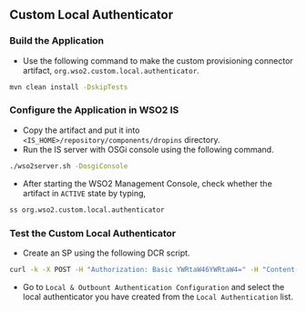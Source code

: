 ## Custom Local Authenticator

### Build the Application
 - Use the following command to make the custom provisioning connector artifact, `org.wso2.custom.local.authenticator`.
```bash
mvn clean install -DskipTests
```

### Configure the Application in WSO2 IS
- Copy the artifact and put it into `<IS_HOME>/repository/components/dropins` directory.
- Run the IS server with OSGi console using the following command.
```bash
./wso2server.sh -DosgiConsole
```
- After starting the WSO2 Management Console, check whether the artifact in `ACTIVE` state by typing,
```bash
ss org.wso2.custom.local.authenticator
```

### Test the Custom Local Authenticator
- Create an SP using the following DCR script.
```bash
curl -k -X POST -H "Authorization: Basic YWRtaW46YWRtaW4=" -H "Content-Type: application/json" -d '{"client_name": "playground_2","grant_types": ["authorization_code","password"], "redirect_uris": ["http://localhost:8080/playground2/oauth2client"],"ext_param_client_id":"provided_client_id0001","ext_param_client_secret":"provided_client_secret0001" }' "https://localhost:9443/api/identity/oauth2/dcr/v1.1/register"
```
- Go to `Local & Outbount Authentication Configuration` and select the local authenticator you have created from the `Local Authentication` list.